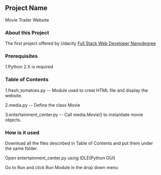 ## Project Name

Movie Trailer Website

### About this Project

The first project offered by Udacity [Full Stack Web Developer Nanodegree](https://www.udacity.com/course/full-stack-web-developer-nanodegree--nd004)

### Prerequisites

1.Python 2.X is required

### Table of Contents

1.fresh_tomatoes.py -- Module used to creat HTML file and display the website.

2.media.py -- Define the class Movie

3.entertainment_center.py -- Call media.Movie() to instantiate movie objects.

### How is it used

Download all the files descirbed in Table of Contents and put them under the same folder.

Open entertainment_center.py using IDLE(Python GUI)

Go to Run and click Run Module in the drop down menu
